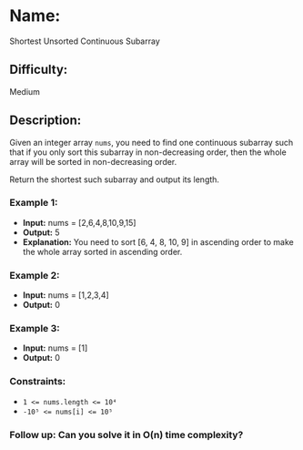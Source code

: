 # Name: 
Shortest Unsorted Continuous Subarray

## Difficulty: 
Medium

## Description: 
Given an integer array `nums`, you need to find one continuous subarray such that if you only sort this subarray in non-decreasing order, then the whole array will be sorted in non-decreasing order.

Return the shortest such subarray and output its length.

### Example 1:

- **Input:** nums = [2,6,4,8,10,9,15]
- **Output:** 5
- **Explanation:** You need to sort [6, 4, 8, 10, 9] in ascending order to make the whole array sorted in ascending order.

### Example 2:

- **Input:** nums = [1,2,3,4]
- **Output:** 0

### Example 3:

- **Input:** nums = [1]
- **Output:** 0

### Constraints:

- `1 <= nums.length <= 10⁴`
- `-10⁵ <= nums[i] <= 10⁵`

### Follow up: Can you solve it in O(n) time complexity?